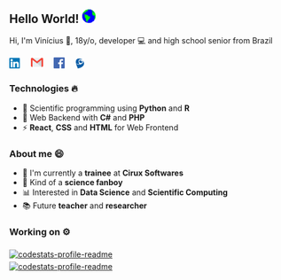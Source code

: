 ## Hello World! <img src="https://github.com/viniciuslazzari/viniciuslazzari/blob/master/Assets/Earth.gif" width="25px">
Hi, I'm Vinícius 👋, 18y/o, developer 💻 and high school senior from Brazil

<a href="https://www.linkedin.com/in/viníciuslazzari/"><img src="https://github.com/viniciuslazzari/viniciuslazzari/blob/master/Assets/linkedin.svg" width="19" alt="LinkedIn"></a> &nbsp; &nbsp;
<a href="mailto:vinilazzari028@gmail.com"><img src="https://github.com/viniciuslazzari/viniciuslazzari/blob/master/Assets/gmail.svg" width="22x" alt="mail"></a> &nbsp; &nbsp;
<a href="https://www.facebook.com/vinilazz"><img src="https://github.com/viniciuslazzari/viniciuslazzari/blob/master/Assets/facebook.svg" width="20" alt="mail"></a> &nbsp; &nbsp;
<a href="http://lattes.cnpq.br/1081608737841587"><img src="https://github.com/viniciuslazzari/viniciuslazzari/blob/master/Assets/lattes.svg" width="15x" alt="mail"></a>

### Technologies 🔥
- 🧬 Scientific programming using <b>Python</b> and <b>R</b>
- 🚀 Web Backend with <b>C#</b> and <b>PHP</b>
- ⚡️ <b>React</b>, <b>CSS</b> and <b>HTML</b> for Web Frontend

### About me 😄
- 💼 I'm currently a <b>trainee</b> at <b>Cirux Softwares</b>
- 🌌 Kind of a <b>science fanboy</b>
- 📊 Interested in <b>Data Science</b> and <b>Scientific Computing</b>
- 📚 Future <b>teacher</b> and <b>researcher</b>

### Working on ⚙️
<a href="https://github.com/viniciuslazzari/StockAnalysis">
  <img align="middle" src="https://github-readme-stats.vercel.app/api/pin/?username=viniciuslazzari&repo=stockanalysis" alt="codestats-profile-readme" />
</a>

<br>

<a href="https://github.com/viniciuslazzari/SoyBugClassification">
  <img align="middle" src="https://github-readme-stats.vercel.app/api/pin/?username=viniciuslazzari&repo=soybugclassification" alt="codestats-profile-readme" />
</a>

<br>
